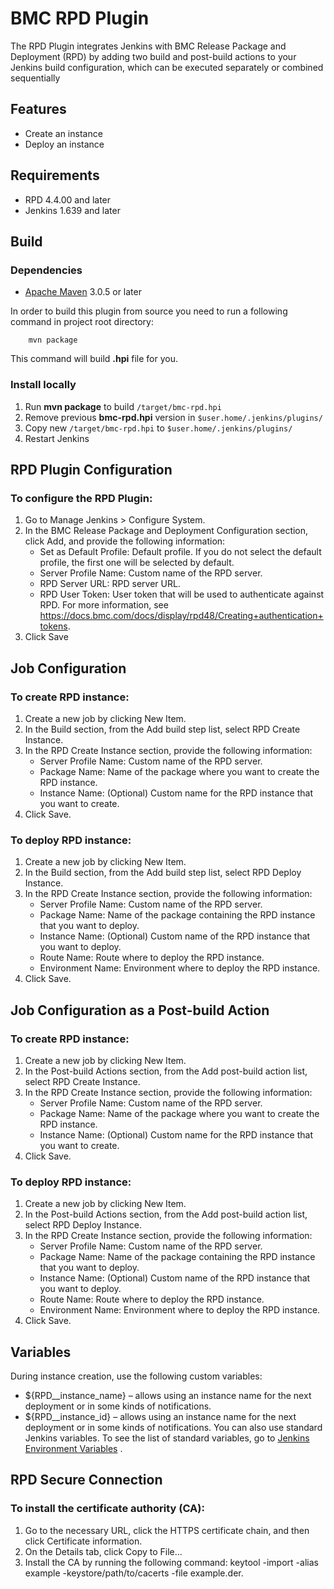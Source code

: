 # BMC RPD Plugin
The RPD Plugin integrates Jenkins with BMC Release Package and Deployment (RPD) by adding two build and post-build actions to your Jenkins build configuration, which can be executed separately or combined sequentially

## Features
*	Create an instance
*	Deploy an instance

## Requirements
*	RPD 4.4.00 and later
*	Jenkins 1.639 and later

## Build

### Dependencies
* [Apache Maven][maven] 3.0.5 or later

In order to build this plugin from source you need to run a following command in project root directory:
```shell
	mvn package
```
This command will build **.hpi** file for you.
### Install locally
1.  Run **mvn package** to build `/target/bmc-rpd.hpi`
2.  Remove previous **bmc-rpd.hpi** version in `$user.home/.jenkins/plugins/`
3.  Copy new `/target/bmc-rpd.hpi` to `$user.home/.jenkins/plugins/`
4.  Restart Jenkins

## RPD Plugin Configuration

### To configure the RPD Plugin:
1.	Go to Manage Jenkins > Configure System.
2.	In the BMC Release Package and Deployment Configuration section, click Add, and provide the following information:
	*	Set as Default Profile: Default profile. If you do not select the default profile, the first one will be selected by default. 
	*	Server Profile Name: Custom name of the RPD server.
	*	RPD Server URL: RPD server URL.
	*	RPD User Token: User token that will be used to authenticate against RPD. For more information, see https://docs.bmc.com/docs/display/rpd48/Creating+authentication+tokens.
3.	Click Save

## Job Configuration
### To create RPD instance:
1.	Create a new job by clicking New Item.
2.	In the Build section, from the Add build step list, select RPD Create Instance.
3.	In the RPD Create Instance section, provide the following information:
	*	Server Profile Name: Custom name of the RPD server.
	*	Package Name: Name of the package where you want to create the RPD instance.
	*	Instance Name: (Optional) Custom name for the RPD instance that you want to create.
4.	Click Save.

### To deploy RPD instance:
1.	Create a new job by clicking New Item.
2.	In the Build section, from the Add build step list, select RPD Deploy Instance.
3.	In the RPD Create Instance section, provide the following information:
	*	Server Profile Name: Custom name of the RPD server.
	*	Package Name: Name of the package containing the RPD instance that you want to deploy. 
	*	Instance Name: (Optional) Custom name of the RPD instance that you want to deploy.
	*	Route Name: Route where to deploy the RPD instance.
	*	Environment Name: Environment where to deploy the RPD instance.
4.	Click Save.

## Job Configuration as a Post-build Action
### To create RPD instance:
1.	Create a new job by clicking New Item.
2.	In the Post-build Actions section, from the Add post-build action list, select RPD Create Instance.
3.	In the RPD Create Instance section, provide the following information:
	*	Server Profile Name: Custom name of the RPD server.
	*	Package Name: Name of the package where you want to create the RPD instance.
	*	Instance Name: (Optional) Custom name for the RPD instance that you want to create.
4.	Click Save.

### To deploy RPD instance:
1.	Create a new job by clicking New Item.
2.	In the Post-build Actions section, from the Add post-build action list, select RPD Deploy Instance.
3.	In the RPD Create Instance section, provide the following information:
	*	Server Profile Name: Custom name of the RPD server.
	*	Package Name: Name of the package containing the RPD instance that you want to deploy. 
	*	Instance Name: (Optional) Custom name of the RPD instance that you want to deploy.
	*	Route Name: Route where to deploy the RPD instance.
	*	Environment Name: Environment where to deploy the RPD instance.
4.	Click Save.

## Variables
During instance creation, use the following custom variables:
*	${RPD_<Package name>_instance_name} – allows using an instance name for the next deployment or in some kinds of notifications.
*	${RPD_<Package name>_instance_id} – allows using an instance name for the next deployment or in some kinds of notifications.
You can also use standard Jenkins variables. To see the list of standard variables, go to [Jenkins Environment Variables] .


## RPD Secure Connection
### To install the certificate authority (CA):
1.	Go to the necessary URL, click the HTTPS certificate chain, and then click Certificate information.
2.	On the Details tab, click Copy to File…
3.	Install the CA by running the following command: keytool -import -alias example -keystore/path/to/cacerts -file example.der.


[maven]: https://maven.apache.org/
[Jenkins Environment Variables]: https://wiki.jenkins-ci.org/display/JENKINS/Building+a+software+project#Buildingasoftwareproject-JenkinsSetEnvironmentVariables.
